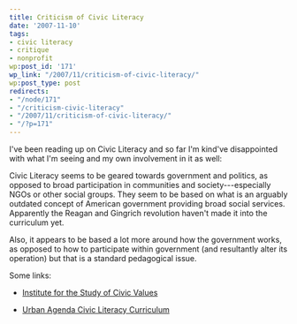 ```yaml
---
title: Criticism of Civic Literacy
date: '2007-11-10'
tags:
- civic literacy
- critique
- nonprofit
wp:post_id: '171'
wp_link: "/2007/11/criticism-of-civic-literacy/"
wp:post_type: post
redirects:
- "/node/171"
- "/criticism-civic-literacy"
- "/2007/11/criticism-of-civic-literacy/"
- "/?p=171"
---
```


I've been reading up on Civic Literacy and so far I'm kind've disappointed with what I'm seeing and my own involvement in it as well:

Civic Literacy seems to be geared towards government and politics, as opposed to broad participation in communities and society---especially NGOs or other social groups. They seem to be based on what is an arguably outdated concept of American government providing broad social services. Apparently the Reagan and Gingrich revolution haven't made it into the curriculum yet.

Also, it appears to be based a lot more around how the government works, as opposed to how to participate within government (and resultantly alter its operation) but that is a standard pedagogical issue.

Some links:

- [Institute for the Study of Civic Values](http://www.libertynet.org/edcivic/civiclit.htm)

- [Urban Agenda Civic Literacy Curriculum](http://www.urbanagenda.wayne.edu/)
